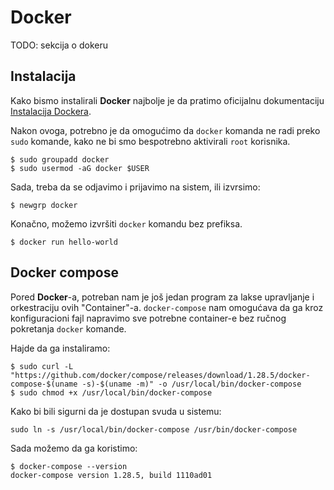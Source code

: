 # Docker

TODO: sekcija o dokeru

## Instalacija

Kako bismo instalirali **Docker** najbolje je da pratimo 
oficijalnu dokumentaciju [Instalacija Dockera](https://docs.docker.com/engine/install/ubuntu/).

Nakon ovoga, potrebno je da omogućimo da `docker` komanda ne radi preko `sudo` komande, kako ne bi smo bespotrebno aktivirali `root` korisnika.

```
$ sudo groupadd docker
$ sudo usermod -aG docker $USER
```

Sada, treba da se odjavimo i prijavimo na sistem, ili izvrsimo:
```
$ newgrp docker 
```

Konačno, možemo izvršiti `docker` komandu bez prefiksa.
```
$ docker run hello-world
```

## Docker compose

Pored **Docker**-a, potreban nam je još jedan program za lakse upravljanje i orkestraciju ovih "Container"-a. 
`docker-compose` nam omogućava da ga kroz konfiguracioni fajl napravimo sve potrebne container-e bez ručnog pokretanja `docker`
komande.

Hajde da ga instaliramo:
```
$ sudo curl -L "https://github.com/docker/compose/releases/download/1.28.5/docker-compose-$(uname -s)-$(uname -m)" -o /usr/local/bin/docker-compose
$ sudo chmod +x /usr/local/bin/docker-compose
```

Kako bi bili sigurni da je dostupan svuda u sistemu:
```
sudo ln -s /usr/local/bin/docker-compose /usr/bin/docker-compose
```

Sada možemo da ga koristimo:
```
$ docker-compose --version
docker-compose version 1.28.5, build 1110ad01
```
